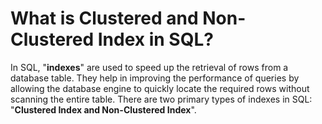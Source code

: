 # What is Clustered and Non-Clustered Index in SQL?
In SQL, "**indexes**" are used to speed up the retrieval of rows from a database table. They help in improving the performance of queries by allowing the database engine to quickly locate the required rows without scanning the entire table. There are two primary types of indexes in SQL: "**Clustered Index and Non-Clustered Index**".
